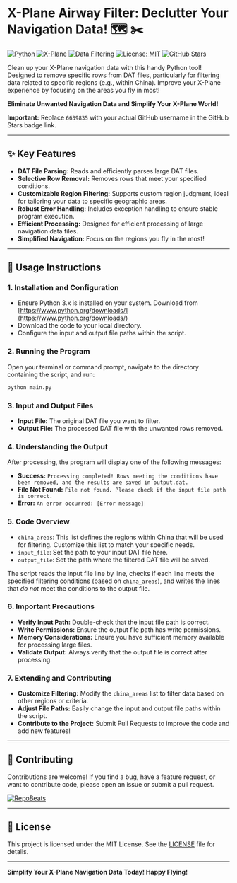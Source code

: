 # X-Plane Airway Filter: Declutter Your Navigation Data! 🗺️ ✂️

[![Python](https://img.shields.io/badge/Python-3.x-blue.svg)](https://www.python.org/) [![X-Plane](https://img.shields.io/badge/X--Plane-Ready-green.svg)](https://www.x-plane.com/) [![Data Filtering](https://img.shields.io/badge/Data-Filtering-yellow.svg)](https://en.wikipedia.org/wiki/Data_cleansing) [![License: MIT](https://img.shields.io/badge/License-MIT-lightgrey.svg)](LICENSE) [![GitHub Stars](https://img.shields.io/github/stars/6639835/X-Plane-Airway-Filter?style=social)](https://github.com/6639835/X-Plane-Airway-Filter)

Clean up your X-Plane navigation data with this handy Python tool!  Designed to remove specific rows from DAT files, particularly for filtering data related to specific regions (e.g., within China). Improve your X-Plane experience by focusing on the areas you fly in most!

**Eliminate Unwanted Navigation Data and Simplify Your X-Plane World!**

**Important:** Replace `6639835` with your actual GitHub username in the GitHub Stars badge link.

---

## ✨ Key Features

*   **DAT File Parsing:** Reads and efficiently parses large DAT files.
*   **Selective Row Removal:** Removes rows that meet your specified conditions.
*   **Customizable Region Filtering:** Supports custom region judgment, ideal for tailoring your data to specific geographic areas.
*   **Robust Error Handling:** Includes exception handling to ensure stable program execution.
*   **Efficient Processing:** Designed for efficient processing of large navigation data files.
*   **Simplified Navigation:** Focus on the regions you fly in the most!

---

## 🚀 Usage Instructions

### 1. Installation and Configuration

*   Ensure Python 3.x is installed on your system. Download from [https://www.python.org/downloads/](https://www.python.org/downloads/)
*   Download the code to your local directory.
*   Configure the input and output file paths within the script.

### 2. Running the Program

Open your terminal or command prompt, navigate to the directory containing the script, and run:

```bash
python main.py
```

### 3. Input and Output Files

*   **Input File:** The original DAT file you want to filter.
*   **Output File:** The processed DAT file with the unwanted rows removed.

### 4. Understanding the Output

After processing, the program will display one of the following messages:

*   **Success:** `Processing completed! Rows meeting the conditions have been removed, and the results are saved in output.dat.`
*   **File Not Found:** `File not found. Please check if the input file path is correct.`
*   **Error:** `An error occurred: [Error message]`

### 5. Code Overview

*   `china_areas`: This list defines the regions within China that will be used for filtering.  Customize this list to match your specific needs.
*   `input_file`:  Set the path to your input DAT file here.
*   `output_file`:  Set the path where the filtered DAT file will be saved.

The script reads the input file line by line, checks if each line meets the specified filtering conditions (based on `china_areas`), and writes the lines that *do not* meet the conditions to the output file.

### 6. Important Precautions

*   **Verify Input Path:** Double-check that the input file path is correct.
*   **Write Permissions:** Ensure the output file path has write permissions.
*   **Memory Considerations:** Ensure you have sufficient memory available for processing large files.
*   **Validate Output:** Always verify that the output file is correct after processing.

### 7. Extending and Contributing

*   **Customize Filtering:** Modify the `china_areas` list to filter data based on other regions or criteria.
*   **Adjust File Paths:** Easily change the input and output file paths within the script.
*   **Contribute to the Project:** Submit Pull Requests to improve the code and add new features!

---

## 🤝 Contributing

Contributions are welcome! If you find a bug, have a feature request, or want to contribute code, please open an issue or submit a pull request.

[![RepoBeats](https://repobeats.axiom.co/api/embed/56889020667fd946242b9730dbc85c6fabbd9516.svg)](https://repobeats.axiom.co/)

---

## 📜 License

This project is licensed under the MIT License. See the [LICENSE](LICENSE) file for details.

---

**Simplify Your X-Plane Navigation Data Today!  Happy Flying!**

